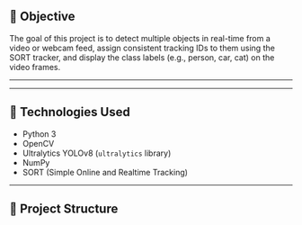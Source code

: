 
## 🎯 Objective

The goal of this project is to detect multiple objects in real-time from a video or webcam feed, assign consistent tracking IDs to them using the SORT tracker, and display the class labels (e.g., person, car, cat) on the video frames.

---

---

## 🔧 Technologies Used

- Python 3
- OpenCV
- Ultralytics YOLOv8 (`ultralytics` library)
- NumPy
- SORT (Simple Online and Realtime Tracking)

---

## 📁 Project Structure

